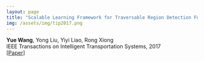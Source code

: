 ```yaml
---
layout: page
title: "Scalable Learning Framework for Traversable Region Detection Fusing With Appearance and Geometrical Information"
img: /assets/img/tip2017.png
---
```

**Yue Wang**, Yong Liu, Yiyi Liao, Rong Xiong
<br/>
IEEE Transactions on Intelligent Transportation Systems, 2017
<br/>
[[Paper](https://ieeexplore.ieee.org/document/7891638)]
